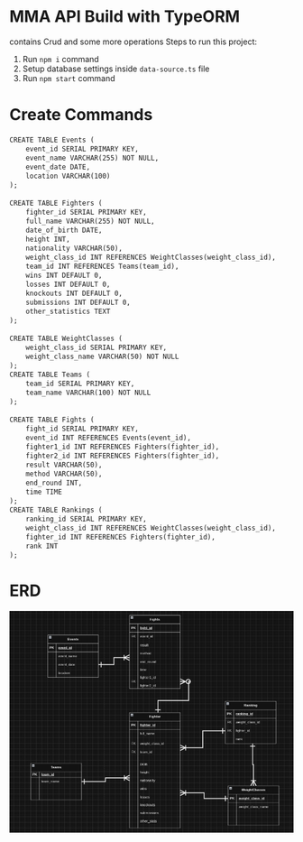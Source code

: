 # MMA API Build with TypeORM
contains Crud and some more operations
Steps to run this project:

1. Run `npm i` command
2. Setup database settings inside `data-source.ts` file
3. Run `npm start` command


# Create Commands
```
CREATE TABLE Events (
    event_id SERIAL PRIMARY KEY,
    event_name VARCHAR(255) NOT NULL,
    event_date DATE,
    location VARCHAR(100)
);

CREATE TABLE Fighters (
    fighter_id SERIAL PRIMARY KEY,
    full_name VARCHAR(255) NOT NULL,
    date_of_birth DATE,
    height INT,
    nationality VARCHAR(50),
    weight_class_id INT REFERENCES WeightClasses(weight_class_id),
    team_id INT REFERENCES Teams(team_id),
    wins INT DEFAULT 0,
    losses INT DEFAULT 0,
    knockouts INT DEFAULT 0,
    submissions INT DEFAULT 0,
    other_statistics TEXT
);

CREATE TABLE WeightClasses (
    weight_class_id SERIAL PRIMARY KEY,
    weight_class_name VARCHAR(50) NOT NULL
);
CREATE TABLE Teams (
    team_id SERIAL PRIMARY KEY,
    team_name VARCHAR(100) NOT NULL
);

CREATE TABLE Fights (
    fight_id SERIAL PRIMARY KEY,
    event_id INT REFERENCES Events(event_id),
    fighter1_id INT REFERENCES Fighters(fighter_id),
    fighter2_id INT REFERENCES Fighters(fighter_id),
    result VARCHAR(50),
    method VARCHAR(50),
    end_round INT,
    time TIME
);
CREATE TABLE Rankings (
    ranking_id SERIAL PRIMARY KEY,
    weight_class_id INT REFERENCES WeightClasses(weight_class_id),
    fighter_id INT REFERENCES Fighters(fighter_id),
    rank INT
);
```
# ERD

![asd](./erd.png)
